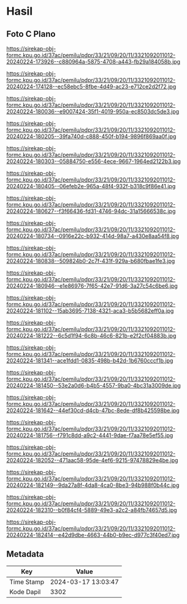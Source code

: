 # Hasil

## Foto C Plano

https://sirekap-obj-formc.kpu.go.id/37ac/pemilu/pdpr/33/21/09/20/11/3321092011012-20240224-173926--c880964a-5875-4708-a443-fb29a184058b.jpg

https://sirekap-obj-formc.kpu.go.id/37ac/pemilu/pdpr/33/21/09/20/11/3321092011012-20240224-174128--ec58ebc5-8fbe-4d49-ac23-e712ce2d2f72.jpg

https://sirekap-obj-formc.kpu.go.id/37ac/pemilu/pdpr/33/21/09/20/11/3321092011012-20240224-180036--e9007424-35f1-4019-950a-ec8503dc5de3.jpg

https://sirekap-obj-formc.kpu.go.id/37ac/pemilu/pdpr/33/21/09/20/11/3321092011012-20240224-180205--39fa740d-c888-450f-b194-9896f869aa0f.jpg

https://sirekap-obj-formc.kpu.go.id/37ac/pemilu/pdpr/33/21/09/20/11/3321092011012-20240224-180303--05884750-e556-4ece-9667-1964ed2122b3.jpg

https://sirekap-obj-formc.kpu.go.id/37ac/pemilu/pdpr/33/21/09/20/11/3321092011012-20240224-180405--06efeb2e-965a-48f4-932f-b318c9f86e41.jpg

https://sirekap-obj-formc.kpu.go.id/37ac/pemilu/pdpr/33/21/09/20/11/3321092011012-20240224-180627--f3f66436-fd31-4746-94dc-31a15666538c.jpg

https://sirekap-obj-formc.kpu.go.id/37ac/pemilu/pdpr/33/21/09/20/11/3321092011012-20240224-180734--0916e22c-b932-414d-98a7-a430e8aa54f8.jpg

https://sirekap-obj-formc.kpu.go.id/37ac/pemilu/pdpr/33/21/09/20/11/3321092011012-20240224-180838--509824b0-2c7f-431f-929a-b680fbae1fe3.jpg

https://sirekap-obj-formc.kpu.go.id/37ac/pemilu/pdpr/33/21/09/20/11/3321092011012-20240224-180946--e1e86976-7f65-42e7-91d6-3a27c54c6be6.jpg

https://sirekap-obj-formc.kpu.go.id/37ac/pemilu/pdpr/33/21/09/20/11/3321092011012-20240224-181102--15ab3695-7138-4321-aca3-b5b5682eff0a.jpg

https://sirekap-obj-formc.kpu.go.id/37ac/pemilu/pdpr/33/21/09/20/11/3321092011012-20240224-181222--6c5d1f94-6c8b-46c6-821b-e2f2cf04883b.jpg

https://sirekap-obj-formc.kpu.go.id/37ac/pemilu/pdpr/33/21/09/20/11/3321092011012-20240224-181341--ace1fdd1-0835-498b-b42d-1b6760cccf1b.jpg

https://sirekap-obj-formc.kpu.go.id/37ac/pemilu/pdpr/33/21/09/20/11/3321092011012-20240224-181450--53e2a0d6-b4b5-4557-9ba0-4bc31a3009de.jpg

https://sirekap-obj-formc.kpu.go.id/37ac/pemilu/pdpr/33/21/09/20/11/3321092011012-20240224-181642--44ef30cd-d4cb-47bc-8ede-df8b425598be.jpg

https://sirekap-obj-formc.kpu.go.id/37ac/pemilu/pdpr/33/21/09/20/11/3321092011012-20240224-181756--f791c8dd-a9c2-4441-9dae-f7aa78e5ef55.jpg

https://sirekap-obj-formc.kpu.go.id/37ac/pemilu/pdpr/33/21/09/20/11/3321092011012-20240224-182052--471aac58-95de-4ef6-9215-97478829e4be.jpg

https://sirekap-obj-formc.kpu.go.id/37ac/pemilu/pdpr/33/21/09/20/11/3321092011012-20240224-182149--9da27a8f-4da8-4ca0-8be3-94b988f0b44c.jpg

https://sirekap-obj-formc.kpu.go.id/37ac/pemilu/pdpr/33/21/09/20/11/3321092011012-20240224-182310--b0f84cf4-5889-49e3-a2c2-a84fb74657d5.jpg

https://sirekap-obj-formc.kpu.go.id/37ac/pemilu/pdpr/33/21/09/20/11/3321092011012-20240224-182414--e42d9dbe-4663-44b0-b9ec-d977c3f40ed7.jpg


## Metadata

| Key        | Value               |
| ---------- | ------------------- |
| Time Stamp | 2024-03-17 13:03:47 |
| Kode Dapil | 3302                |



